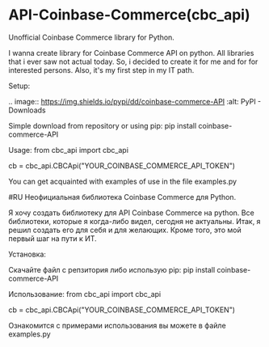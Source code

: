 # API-Coinbase-Commerce(cbc_api)
Unofficial Coinbase Commerce library for Python.

I wanna create library for Coinbase Commerce API on python. All libraries that i ever saw not actual today. So, i decided to create it for me and for for interested persons. Also, it's my first step in my IT path.

Setup:

.. image:: https://img.shields.io/pypi/dd/coinbase-commerce-API
   :alt: PyPI - Downloads

Simple download from repository or using pip:
pip install coinbase-commerce-API

Usage:
from cbc_api import cbc_api

cb = cbc_api.CBCApi("YOUR_COINBASE_COMMERCE_API_TOKEN")

You can get acquainted with examples of use in the file examples.py

#RU
Неофициальная библиотека Coinbase Commerce для Python.

Я хочу создать библиотеку для API Coinbase Commerce на python. Все библиотеки, которые я когда-либо видел, сегодня не актуальны. Итак, я решил создать его для себя и для желающих. Кроме того, это мой первый шаг на пути к ИТ.

Установка:

Скачайте файл с репзитория либо использую pip:
pip install coinbase-commerce-API

Использование:
from cbc_api import cbc_api

cb = cbc_api.CBCApi("YOUR_COINBASE_COMMERCE_API_TOKEN")

Ознакомится с примерами использования вы можете в файле examples.py
